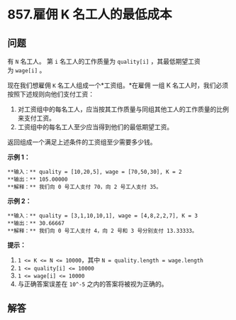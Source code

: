 # 857.雇佣 K 名工人的最低成本

## 问题

有 `N` 名工人。 第 `i` 名工人的工作质量为 `quality[i]` ，其最低期望工资为 `wage[i]` 。

现在我们想雇佣 `K` 名工人组成一个*工资组。*在雇佣 一组 K 名工人时，我们必须按照下述规则向他们支付工资：

1. 对工资组中的每名工人，应当按其工作质量与同组其他工人的工作质量的比例来支付工资。
2. 工资组中的每名工人至少应当得到他们的最低期望工资。

返回组成一个满足上述条件的工资组至少需要多少钱。

**示例 1：**

```
**输入：** quality = [10,20,5], wage = [70,50,30], K = 2
**输出：** 105.00000
**解释：** 我们向 0 号工人支付 70，向 2 号工人支付 35。
```

**示例 2：**

```
**输入：** quality = [3,1,10,10,1], wage = [4,8,2,2,7], K = 3
**输出：** 30.66667
**解释：** 我们向 0 号工人支付 4，向 2 号和 3 号分别支付 13.33333。
```

**提示：**

1. `1 <= K <= N <= 10000`，其中 `N = quality.length = wage.length`
2. `1 <= quality[i] <= 10000`
3. `1 <= wage[i] <= 10000`
4. 与正确答案误差在 `10^-5` 之内的答案将被视为正确的。



## 解答


